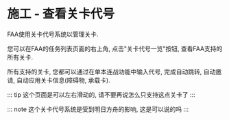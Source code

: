 # 施工 - 查看关卡代号

FAA使用关卡代号系统以管理关卡.

您可以在FAA的任务列表页面的右上角, 点击"关卡代号一览"按钮, 查看FAA支持的所有关卡.

所有支持的关卡, 您都可以通过在单本连战功能中输入代号, 完成自动跳转, 自动邀请, 自动应用关卡信息(障碍物, 承载卡).

[](./image/stage_ids.png)

::: tip 这个页面是可以左右滑动的, 请不要再说怎么只支持这点关卡了
:::

::: note 这个关卡代号系统是受到明日方舟的影响, 这是可以说的吗
:::